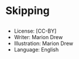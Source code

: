 # Skipping

##

##

##

##

##

##

##

##
* License: [CC-BY]
* Writer: Marion Drew
* Illustration: Marion Drew
* Language: English

